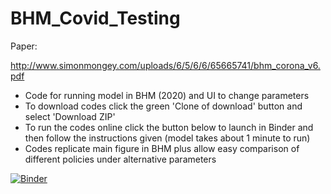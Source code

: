# BHM_Covid_Testing

Paper:

http://www.simonmongey.com/uploads/6/5/6/6/65665741/bhm_corona_v6.pdf

- Code for running model in BHM (2020) and UI to change parameters
- To download codes click the green 'Clone of download' button and select 'Download ZIP'
- To run the codes online click the button below to launch in Binder and then follow the instructions given (model takes about 1 minute to run)
- Codes replicate main figure in BHM plus allow easy comparison of different policies under alternative parameters

[![Binder](https://mybinder.org/badge_logo.svg)](https://mybinder.org/v2/gh/simonmongey/BHM_Covid_Testing/master?filepath=BHM_Covid_Testing.ipynb)
